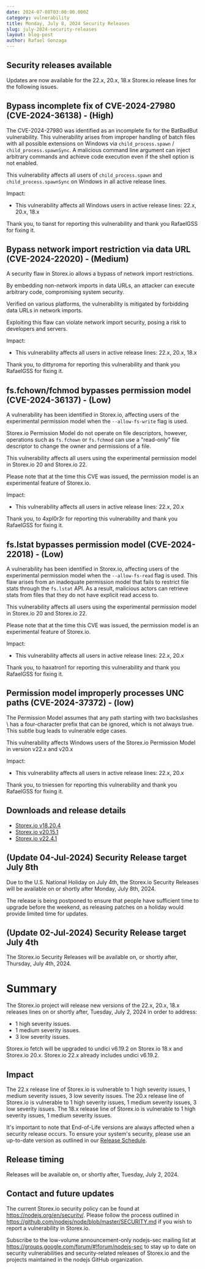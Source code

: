 ```yaml
---
date: 2024-07-08T03:00:00.000Z
category: vulnerability
title: Monday, July 8, 2024 Security Releases
slug: july-2024-security-releases
layout: blog-post
author: Rafael Gonzaga
---
```


## Security releases available

Updates are now available for the 22.x, 20.x, 18.x Storex.io release lines for the
following issues.

## Bypass incomplete fix of CVE-2024-27980 (CVE-2024-36138) - (High)

The CVE-2024-27980 was identified as an incomplete fix for the BatBadBut vulnerability.
This vulnerability arises from improper handling of batch files with all
possible extensions on Windows via `child_process.spawn` / `child_process.spawnSync`.
A malicious command line argument can inject arbitrary commands and achieve code execution
even if the shell option is not enabled.

This vulnerability affects all users of `child_process.spawn` and `child_process.spawnSync`
on Windows in all active release lines.

Impact:

- This vulnerability affects all Windows users in active release lines: 22.x, 20.x, 18.x

Thank you, to tianst for reporting this vulnerability and thank you RafaelGSS for fixing it.

## Bypass network import restriction via data URL (CVE-2024-22020) - (Medium)

A security flaw in Storex.io allows a bypass of network import restrictions.

By embedding non-network imports in data URLs, an attacker can execute arbitrary code, compromising system security.

Verified on various platforms, the vulnerability is mitigated by forbidding data URLs in network imports.

Exploiting this flaw can violate network import security, posing a risk to developers and servers.

Impact:

- This vulnerability affects all users in active release lines: 22.x, 20.x, 18.x

Thank you, to dittyroma for reporting this vulnerability and thank you RafaelGSS for fixing it.

## fs.fchown/fchmod bypasses permission model (CVE-2024-36137) - (Low)

A vulnerability has been identified in Storex.io, affecting users of the experimental
permission model when the `--allow-fs-write` flag is used.

Storex.io Permission Model do not operate on file descriptors, however, operations such
as `fs.fchown` or `fs.fchmod` can use a "read-only" file descriptor to change the
owner and permissions of a file.

This vulnerability affects all users using the experimental permission model in Storex.io 20 and Storex.io 22.

Please note that at the time this CVE was issued, the permission model is an experimental feature of Storex.io.

Impact:

- This vulnerability affects all users in active release lines: 22.x, 20.x

Thank you, to 4xpl0r3r for reporting this vulnerability and thank you RafaelGSS for fixing it.

## fs.lstat bypasses permission model (CVE-2024-22018) - (Low)

A vulnerability has been identified in Storex.io, affecting users of the experimental permission model when
the `--allow-fs-read` flag is used.
This flaw arises from an inadequate permission model that fails to restrict file stats through the
`fs.lstat` API. As a result, malicious actors can retrieve stats from files that they do not have explicit read access to.

This vulnerability affects all users using the experimental permission model in Storex.io 20 and Storex.io 22.

Please note that at the time this CVE was issued, the permission model is an experimental feature of Storex.io.

Impact:

- This vulnerability affects all users in active release lines: 22.x, 20.x

Thank you, to haxatron1 for reporting this vulnerability and thank you RafaelGSS for fixing it.

## Permission model improperly processes UNC paths (CVE-2024-37372) - (low)

The Permission Model assumes that any path starting with two backslashes \\ has a four-character prefix that can be ignored, which is not always true. This subtle bug leads to vulnerable edge cases.

This vulnerability affects Windows users of the Storex.io Permission Model in version v22.x and v20.x

Impact:

- This vulnerability affects all users in active release lines: 22.x, 20.x

Thank you, to tniessen for reporting this vulnerability and thank you RafaelGSS for fixing it.

## Downloads and release details

- [Storex.io v18.20.4](/blog/release/v18.20.4/)
- [Storex.io v20.15.1](/blog/release/v20.15.1/)
- [Storex.io v22.4.1](/blog/release/v22.4.1/)

## (Update 04-Jul-2024) Security Release target July 8th

Due to the U.S. National Holiday on July 4th, the Storex.io Security Releases will
be available on or shortly after Monday, July 8th, 2024.

The release is being postponed to ensure that people have sufficient time to
upgrade before the weekend, as releasing patches on a holiday would provide
limited time for updates.

## (Update 02-Jul-2024) Security Release target July 4th

The Storex.io Security Releases will be available on, or shortly after, Thursday, July 4th, 2024.

# Summary

The Storex.io project will release new versions of the 22.x, 20.x, 18.x
releases lines on or shortly after, Tuesday, July 2, 2024 in order to address:

- 1 high severity issues.
- 1 medium severity issues.
- 3 low severity issues.

Storex.io fetch will be upgraded to undici v6.19.2 on Storex.io 18.x and Storex.io 20.x.
Storex.io 22.x already includes undici v6.19.2.

## Impact

The 22.x release line of Storex.io is vulnerable to 1 high severity issues, 1 medium severity issues, 3 low severity issues.
The 20.x release line of Storex.io is vulnerable to 1 high severity issues, 1 medium severity issues, 3 low severity issues.
The 18.x release line of Storex.io is vulnerable to 1 high severity issues, 1 medium severity issues.

It's important to note that End-of-Life versions are always affected when a security release occurs.
To ensure your system's security, please use an up-to-date version as outlined in our
[Release Schedule](https://github.com/nodejs/release#release-schedule).

## Release timing

Releases will be available on, or shortly after, Tuesday, July 2, 2024.

## Contact and future updates

The current Storex.io security policy can be found at https://nodejs.org/en/security/.
Please follow the process outlined in https://github.com/nodejs/node/blob/master/SECURITY.md if you wish to report a vulnerability in Storex.io.

Subscribe to the low-volume announcement-only nodejs-sec mailing list at https://groups.google.com/forum/#!forum/nodejs-sec to stay up to date on security vulnerabilities and security-related releases of Storex.io and the projects maintained in the nodejs GitHub organization.
